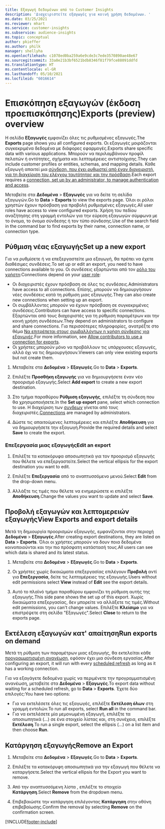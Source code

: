 ```yaml
---
title: Εξαγωγή δεδομένων από το Customer Insights
description: 'Διαχειριστείτε εξαγωγές για κοινή χρήση δεδομένων. '
ms.date: 03/25/2021
ms.reviewer: mhart
ms.service: customer-insights
ms.subservice: audience-insights
ms.topic: conceptual
author: pkieffer
ms.author: philk
manager: shellyha
ms.openlocfilehash: c1078ed0ba259a6e9cde3c7ede3570890ae48e67
ms.sourcegitcommit: 33a8e21b3bf6521bdb8346f81f79fce88091ddfd
ms.translationtype: HT
ms.contentlocale: el-GR
ms.lasthandoff: 05/10/2021
ms.locfileid: "6016614"
---
```

# <a name="exports-preview-overview"></a><span data-ttu-id="8b497-103">Επισκόπηση εξαγωγών (έκδοση προεπισκόπησης)</span><span class="sxs-lookup"><span data-stu-id="8b497-103">Exports (preview) overview</span></span>

<span data-ttu-id="8b497-104">Η σελίδα **Εξαγωγές** εμφανίζει όλες τις ρυθμισμένες εξαγωγές.</span><span class="sxs-lookup"><span data-stu-id="8b497-104">The **Exports** page shows you all configured exports.</span></span> <span data-ttu-id="8b497-105">Οι εξαγωγές μοιράζονται συγκεκριμένα δεδομένα με διάφορες εφαρμογές.</span><span class="sxs-lookup"><span data-stu-id="8b497-105">Exports share specific data with various applications.</span></span> <span data-ttu-id="8b497-106">Μπορούν να περιλαμβάνουν προφίλ πελατών ή οντότητες, σχήματα και λεπτομέρειες αντιστοίχισης.</span><span class="sxs-lookup"><span data-stu-id="8b497-106">They can include customer profiles or entities, schemas, and mapping details.</span></span> <span data-ttu-id="8b497-107">Κάθε εξαγωγή απαιτεί μια [σύνδεση, που έχει ρυθμιστεί από έναν διαχειριστή, για τη διαχείριση του ελέγχου ταυτότητας και την πρόσβαση](connections.md).</span><span class="sxs-lookup"><span data-stu-id="8b497-107">Each export requires a [connection, set up by an administrator, to manage authentication and access](connections.md).</span></span>

<span data-ttu-id="8b497-108">Μεταβείτε στα **Δεδομένα** > **Εξαγωγές** για να δείτε τη σελίδα εξαγωγών.</span><span class="sxs-lookup"><span data-stu-id="8b497-108">Go to **Data** > **Exports** to view the exports page.</span></span> <span data-ttu-id="8b497-109">Όλοι οι ρόλοι χρηστών έχουν πρόσβαση για προβολή ρυθμισμένες εξαγωγές.</span><span class="sxs-lookup"><span data-stu-id="8b497-109">All user roles have access to view configured exports.</span></span> <span data-ttu-id="8b497-110">Χρήση του πεδίου αναζήτησης στη γραμμή εντολών για την εύρεση εξαγωγών σύμφωνα με το όνομα, το όνομα σύνδεσης ή τον τύπο σύνδεσης.</span><span class="sxs-lookup"><span data-stu-id="8b497-110">Use of the search field in the command bar to find exports by their name, connection name, or connection type.</span></span>

## <a name="set-up-a-new-export"></a><span data-ttu-id="8b497-111">Ρύθμιση νέας εξαγωγής</span><span class="sxs-lookup"><span data-stu-id="8b497-111">Set up a new export</span></span>

<span data-ttu-id="8b497-112">Για να ρυθμίσετε ή να επεξεργαστείτε μια εξαγωγή, θα πρέπει να έχετε διαθέσιμες συνδέσεις.</span><span class="sxs-lookup"><span data-stu-id="8b497-112">To set up or edit an export, you need to have connections available to you.</span></span> <span data-ttu-id="8b497-113">Οι συνδέσεις εξαρτώνται από τον [ρόλο του χρήστη](permissions.md):</span><span class="sxs-lookup"><span data-stu-id="8b497-113">Connections depend on your [user role](permissions.md):</span></span>
- <span data-ttu-id="8b497-114">Οι διαχειριστές έχουν πρόσβαση σε όλες τις συνδέσεις.</span><span class="sxs-lookup"><span data-stu-id="8b497-114">Administrators have access to all connections.</span></span> <span data-ttu-id="8b497-115">Επίσης, μπορούν να δημιουργήσουν νέες συνδέσεις κατά τη ρύθμιση μιας εξαγωγής.</span><span class="sxs-lookup"><span data-stu-id="8b497-115">They can also create new connections when setting up an export.</span></span>
- <span data-ttu-id="8b497-116">Οι συμβάλλοντες μπορούν να έχουν πρόσβαση σε συγκεκριμένες συνδέσεις.</span><span class="sxs-lookup"><span data-stu-id="8b497-116">Contributors can have access to specific connections.</span></span> <span data-ttu-id="8b497-117">Εξαρτώνται από τους διαχειριστές για τη ρύθμιση παραμέτρων και την κοινή χρήση συνδέσεων.</span><span class="sxs-lookup"><span data-stu-id="8b497-117">They depend on administrators to configure and share connections.</span></span> <span data-ttu-id="8b497-118">Για περισσότερες πληροφορίες, ανατρέξτε στο θέμα [Να επιτρέπεται στους συμβαλλόντων η χρήση σύνδεσης για εξαγωγές](connections.md#allow-contributors-to-use-a-connection-for-exports).</span><span class="sxs-lookup"><span data-stu-id="8b497-118">For more information, see [Allow contributors to use a connection for exports](connections.md#allow-contributors-to-use-a-connection-for-exports).</span></span>
- <span data-ttu-id="8b497-119">Οι χρήστες μπορούν μόνο να προβάλλουν τις υπάρχουσες εξαγωγές, αλλά όχι να τις δημιουργήσουν.</span><span class="sxs-lookup"><span data-stu-id="8b497-119">Viewers can only view existing exports but not create them.</span></span>

1. <span data-ttu-id="8b497-120">Μεταβείτε στα **Δεδομένα** > **Εξαγωγές**.</span><span class="sxs-lookup"><span data-stu-id="8b497-120">Go to **Data** > **Exports**.</span></span>

1. <span data-ttu-id="8b497-121">Επιλέξτε **Προσθήκη εξαγωγής** για να δημιουργήσετε έναν νέο προορισμό εξαγωγής.</span><span class="sxs-lookup"><span data-stu-id="8b497-121">Select **Add export** to create a new export destination.</span></span>

1. <span data-ttu-id="8b497-122">Στο τμήμα παραθύρου **Ρύθμιση εξαγωγής**, επιλέξτε τη σύνδεση που θα χρησιμοποιήσετε.</span><span class="sxs-lookup"><span data-stu-id="8b497-122">In the **Set up export** pane, select which connection to use.</span></span> <span data-ttu-id="8b497-123">Η διαχείριση των [συνδεων](connections.md) γίνεται από τους διαχειριστές.</span><span class="sxs-lookup"><span data-stu-id="8b497-123">[Connections](connections.md) are managed by administrators.</span></span> 

1. <span data-ttu-id="8b497-124">Δώστε τις απαιτούμενες λεπτομέρειες και επιλέξτε **Αποθήκευση** για να δημιουργήσετε την εξαγωγή.</span><span class="sxs-lookup"><span data-stu-id="8b497-124">Provide the required details and select **Save** to create the export.</span></span>

### <a name="edit-an-export"></a><span data-ttu-id="8b497-125">Επεξεργασία μιας εξαγωγής</span><span class="sxs-lookup"><span data-stu-id="8b497-125">Edit an export</span></span>

1. <span data-ttu-id="8b497-126">Επιλέξτε τα κατακόρυφα αποσιωπητικά για τον προορισμό εξαγωγής που θέλετε να επεξεργαστείτε.</span><span class="sxs-lookup"><span data-stu-id="8b497-126">Select the vertical ellipsis for the export destination you want to edit.</span></span>

1. <span data-ttu-id="8b497-127">Επιλέξτε **Επεξεργασία** από το αναπτυσσόμενο μενού.</span><span class="sxs-lookup"><span data-stu-id="8b497-127">Select **Edit** from the drop-down menu.</span></span>

1. <span data-ttu-id="8b497-128">Αλλάξτε τις τιμές που θέλετε να ενημερώσετε κι επιλέξτε **Αποθήκευση**.</span><span class="sxs-lookup"><span data-stu-id="8b497-128">Change the values you want to update and select **Save**.</span></span>

## <a name="view-exports-and-export-details"></a><span data-ttu-id="8b497-129">Προβολή εξαγωγών και λεπτομερειών εξαγωγής</span><span class="sxs-lookup"><span data-stu-id="8b497-129">View Exports and export details</span></span>

<span data-ttu-id="8b497-130">Μετά τη δημιουργία προορισμών εξαγωγής, εμφανίζονται στην περιοχή **Δεδομένα** > **Εξαγωγές**.</span><span class="sxs-lookup"><span data-stu-id="8b497-130">After creating export destinations, they are listed on **Data** > **Exports**.</span></span> <span data-ttu-id="8b497-131">Όλοι οι χρήστες μπορούν να δουν ποια δεδομένα κοινοποιούνται και την πιο πρόσφατη κατάστασή τους.</span><span class="sxs-lookup"><span data-stu-id="8b497-131">All users can see which data is shared and its latest status.</span></span>

1. <span data-ttu-id="8b497-132">Μεταβείτε στα **Δεδομένα** > **Εξαγωγές**.</span><span class="sxs-lookup"><span data-stu-id="8b497-132">Go to **Data** > **Exports**.</span></span>

1. <span data-ttu-id="8b497-133">Οι χρήστες χωρίς δικαιώματα επεξεργασίας επιλέγουν **Προβολή** αντί για **Επεξεργασία**, δείτε τις λεπτομέρειες της εξαγωγής.</span><span class="sxs-lookup"><span data-stu-id="8b497-133">Users without edit permissions select **View** instead of **Edit** see the export details.</span></span>

1. <span data-ttu-id="8b497-134">Αυτό το πλαϊνό τμήμα παραθύρου εμφανίζει τη ρύθμιση αυτής της εξαγωγής.</span><span class="sxs-lookup"><span data-stu-id="8b497-134">This side pane shows the set up of this export.</span></span> <span data-ttu-id="8b497-135">Χωρίς δικαιώματα επεξεργασίας, δεν μπορείτε να αλλάξετε τις τιμές.</span><span class="sxs-lookup"><span data-stu-id="8b497-135">Without edit permissions, you can't change values.</span></span> <span data-ttu-id="8b497-136">Επιλέξτε **Κλείσιμο** για να επιστρέψετε στη σελίδα "Εξαγωγές".</span><span class="sxs-lookup"><span data-stu-id="8b497-136">Select **Close** to return to the exports page.</span></span>

## <a name="run-exports-on-demand"></a><span data-ttu-id="8b497-137">Εκτέλεση εξαγωγών κατ' απαίτηση</span><span class="sxs-lookup"><span data-stu-id="8b497-137">Run exports on demand</span></span>

<span data-ttu-id="8b497-138">Μετά τη ρύθμιση των παραμέτρων μιας εξαγωγής, θα εκτελείται κάθε [προγραμματισμένη ανανέωση](system.md#schedule-tab), εφόσον έχει μια σύνδεση εργασίας.</span><span class="sxs-lookup"><span data-stu-id="8b497-138">After configuring an export, it will run with every [scheduled refresh](system.md#schedule-tab) as long as it has a working connection.</span></span>

<span data-ttu-id="8b497-139">Για να εξαγάγετε δεδομένα χωρίς να περιμένετε την προγραμματισμένη ανανέωση, μεταβείτε στα **Δεδομένα** > **Εξαγωγές**.</span><span class="sxs-lookup"><span data-stu-id="8b497-139">To export data without waiting for a scheduled refresh, go to **Data** > **Exports**.</span></span> <span data-ttu-id="8b497-140">Έχετε δύο επιλογές:</span><span class="sxs-lookup"><span data-stu-id="8b497-140">You have two options:</span></span>

- <span data-ttu-id="8b497-141">Για να εκτελέσετε όλες τις εξαγωγές, επιλέξτε **Εκτέλεση όλων** στη γραμμή εντολών.</span><span class="sxs-lookup"><span data-stu-id="8b497-141">To run all exports, select **Run all** in the command bar.</span></span> 
- <span data-ttu-id="8b497-142">Για να εκτελέσετε μία μεμονωμένη εξαγωγή, επιλέξτε τα αποσιωπητικά (...) σε ένα στοιχείο λίστας και, στη συνέχεια, επιλέξτε **Εκτέλεση**.</span><span class="sxs-lookup"><span data-stu-id="8b497-142">To run a single export, select the ellipsis (...) on a list item and then choose **Run**.</span></span>

## <a name="remove-an-export"></a><span data-ttu-id="8b497-143">Κατάργηση εξαγωγής</span><span class="sxs-lookup"><span data-stu-id="8b497-143">Remove an Export</span></span>

1. <span data-ttu-id="8b497-144">Μεταβείτε στα **Δεδομένα** > **Εξαγωγές**.</span><span class="sxs-lookup"><span data-stu-id="8b497-144">Go to **Data** > **Exports**.</span></span>

1. <span data-ttu-id="8b497-145">Επιλέξτε τα κατακόρυφη αποσιωπητικά για την εξαγωγή που θέλετε να καταργήσετε.</span><span class="sxs-lookup"><span data-stu-id="8b497-145">Select the vertical ellipsis for the Export you want to remove.</span></span>

1. <span data-ttu-id="8b497-146">Από την αναπτυσσόμενη λίστα , επιλέξτε το στοιχείο **Κατάργηση**.</span><span class="sxs-lookup"><span data-stu-id="8b497-146">Select **Remove** from the dropdown menu.</span></span>

1. <span data-ttu-id="8b497-147">Επιβεβαιώστε την κατάργηση επιλέγοντας **Κατάργηση** στην οθόνη επιβεβαίωσης.</span><span class="sxs-lookup"><span data-stu-id="8b497-147">Confirm the removal by selecting **Remove** on the confirmation screen.</span></span>


[!INCLUDE[footer-include](../includes/footer-banner.md)]
